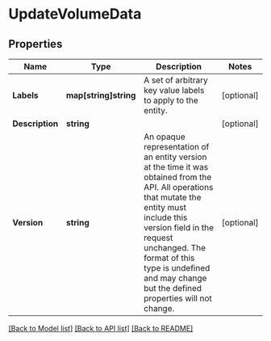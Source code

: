 # UpdateVolumeData

## Properties

Name | Type | Description | Notes
------------ | ------------- | ------------- | -------------
**Labels** | **map[string]string** | A set of arbitrary key value labels to apply to the entity.  | [optional] 
**Description** | **string** |  | [optional] 
**Version** | **string** | An opaque representation of an entity version at the time it was obtained from the API. All operations that mutate the entity must include this version field in the request unchanged. The format of this type is undefined and may change but the defined properties will not change.  | [optional] 

[[Back to Model list]](../README.md#documentation-for-models) [[Back to API list]](../README.md#documentation-for-api-endpoints) [[Back to README]](../README.md)


